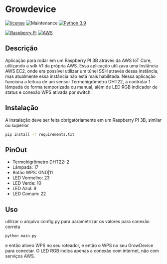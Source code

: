# Growdevice

[![license](https://img.shields.io/github/license/Naereen/StrapDown.js.svg)](./LICENSE)
![Maintenance](https://img.shields.io/badge/Maintained%3F-no-red.svg)
[![Python 3.9](https://img.shields.io/badge/python-3.9-blue.svg)](https://www.python.org/downloads/release/python-390/)

[![Raspberry Pi](https://img.shields.io/badge/-Raspberry_Pi-C51A4A?style=for-the-badge&logo=Raspberry-Pi)](https://www.raspberrypi.com/)
[![AWS](https://img.shields.io/badge/AWS-%23FF9900.svg?style=for-the-badge&logo=amazon-aws&logoColor=white)](https://aws.amazon.com/)

## Descrição

Aplicação para rodar em um Raspberry PI 3B através da AWS IoT Core, utilizando a sdk V1 da própria AWS.
Essa aplicação utilizava uma Instância AWS EC2, onde era possível utilizar um túnel SSH através dessa instância, mas atualmente essa instância não está mais habilitada.
Nessa aplicação funciona a leitura de um sensor Termohigrômetro DHT22, a controlar 1 lâmpada de forma temporizada ou manual, além de LED RGB indicador de status e conexão WPS ativada por switch.

## Instalação

A instalação deve ser feita obrigatóriamente em um Raspberry PI 3B, similar ou superior

```bash
pip install -r requirements.txt
```

## PinOut
- Termohigrômetro DHT22: 2
- Lâmpada: 17
- Botão WPS: GND|11
- LED Vermelho: 23
- LED Verde: 10
- LED Azul: 9
- LED Comum: 22

## Uso

utilizar o arquivo config.py para parametrizar os valores para conexão correta

```bash
python main.py
```
e então ativeo WPS no seu roteador, e então o WPS no seu GrowDevice para conectar. 
O LED RGB indica apenas a conexão com internet, não com serviços AWS.
